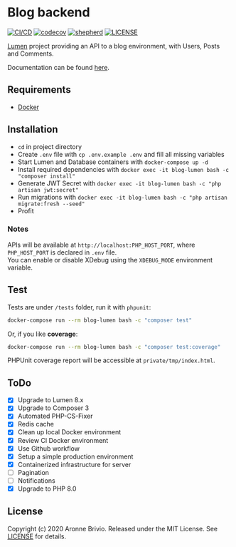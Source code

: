 # Blog backend
[![CI/CD](https://github.com/aronnebrivio/a-lumen-blog/actions/workflows/ci-cd.yml/badge.svg)](https://github.com/aronnebrivio/a-lumen-blog/actions/workflows/ci-cd.yml)
[![codecov](https://codecov.io/gh/aronnebrivio/a-lumen-blog/branch/master/graph/badge.svg?token=WRQFZ18B0F)](https://codecov.io/gh/aronnebrivio/a-lumen-blog)
[![shepherd](https://shepherd.dev/github/aronnebrivio/a-lumen-blog/coverage.svg)](https://shepherd.dev/github/aronnebrivio/a-lumen-blog/coverage.svg)
[![LICENSE](https://img.shields.io/badge/license-MIT-gold.svg)](https://github.com/aronnebrivio/aronnebrivio.github.io/blob/master/LICENSE)

[Lumen](https://lumen.laravel.com/) project providing an API to a blog environment, with Users, Posts and Comments.

Documentation can be found [here](https://documenter.getpostman.com/view/4711074/SVmr11U3?version=latest).

## Requirements
- [Docker](https://www.docker.com/)

## Installation
- `cd` in project directory
- Create `.env` file with `cp .env.example .env` and fill all missing variables
- Start Lumen and Database containers with `docker-compose up -d`
- Install required dependencies with `docker exec -it blog-lumen bash -c "composer install"`
- Generate JWT Secret with `docker exec -it blog-lumen bash -c "php artisan jwt:secret"`
- Run migrations with `docker exec -it blog-lumen bash -c "php artisan migrate:fresh --seed"`
- Profit

### Notes
APIs will be available at `http://localhost:PHP_HOST_PORT`, where `PHP_HOST_PORT` is declared in `.env` file.   
You can enable or disable XDebug using the `XDEBUG_MODE` environment variable.  

## Test
Tests are under `/tests` folder, run it with `phpunit`:   
```bash
docker-compose run --rm blog-lumen bash -c "composer test"
```

Or, if you like **coverage**:
```bash
docker-compose run --rm blog-lumen bash -c "composer test:coverage"
```
PHPUnit coverage report will be accessible at `private/tmp/index.html`. 

## ToDo
- [x] Upgrade to Lumen 8.x
- [x] Upgrade to Composer 3
- [x] Automated PHP-CS-Fixer
- [x] Redis cache
- [x] Clean up local Docker environment
- [x] Review CI Docker environment
- [x] Use Github workflow
- [x] Setup a simple production environment  
- [x] Containerized infrastructure for server
- [ ] Pagination
- [ ] Notifications
- [x] Upgrade to PHP 8.0

## License
Copyright (c) 2020 Aronne Brivio. Released under the MIT License. See [LICENSE](https://github.com/aronnebrivio/a-lumen-blog/blob/master/LICENSE) for details.
